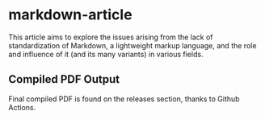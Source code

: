 # markdown-article

This article aims to explore the issues arising from the lack of standardization of Markdown, a lightweight markup language,
and the role and influence of it (and its many variants) in various fields.

## Compiled PDF Output

Final compiled PDF is found on the releases section, thanks to Github Actions.
